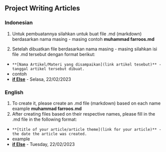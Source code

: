 ## Project Writing Articles
### Indonesian
1. Untuk pembuatannya silahkan untuk buat file .md (markdown) berdasarkan nama masing - masing
contoh **muhammad farroos.md**  

2. Setelah dibuatkan file berdasarkan nama masing - masing silahkan isi file .md tersebut dengan format berikut:  
* `**[Nama Artikel/Materi yang disampaikan](link artikel tesebut)** - tanggal artikel tersebut dibuat.`  
* contoh
* **[if Else](https://github.com/)** - Selasa, 22/02/2023 

### English
1. To create it, please create an .md file (markdown) based on each name example **muhammad farroos.md** 
2. After creating files based on their respective names, please fill in the .md file in the following format:  
* `**[title of your article/article theme](link for your article)** - the date the article was created.`  
* example
* **[if Else](https://github.com/)** - Tuesday, 22/02/2023 

